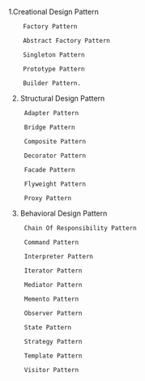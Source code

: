 1.Creational Design Pattern

		Factory Pattern

		Abstract Factory Pattern

		Singleton Pattern

		Prototype Pattern

		Builder Pattern.
	
2. Structural Design Pattern

		Adapter Pattern

		Bridge Pattern

		Composite Pattern

		Decorator Pattern

		Facade Pattern

		Flyweight Pattern

		Proxy Pattern
	
3. Behavioral Design Pattern

		Chain Of Responsibility Pattern

		Command Pattern

		Interpreter Pattern

		Iterator Pattern

		Mediator Pattern

		Memento Pattern

		Observer Pattern

		State Pattern

		Strategy Pattern

		Template Pattern

		Visitor Pattern
	
